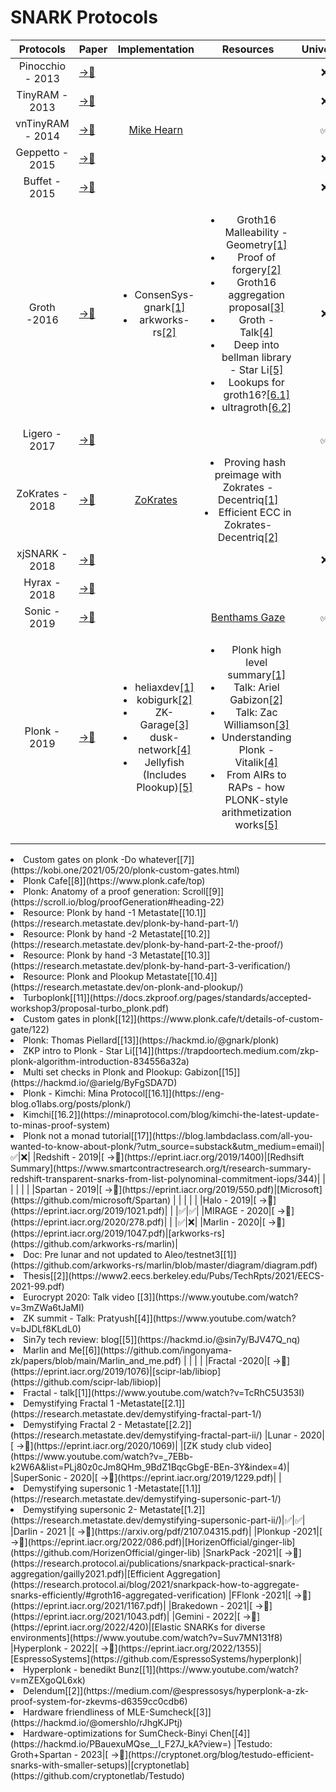 # SNARK Protocols 

|Protocols|Paper|Implementation |Resources |Universal|Transparent|
|:---:|---|:---:|:---:|:---:|:---:|
|Pinocchio - 2013|[ →📝 ](https://ieeexplore.ieee.org/stamp/stamp.jsp?tp=&arnumber=6547113)| | |❌|❌|
|TinyRAM - 2013|[ →📝](https://eprint.iacr.org/2013/507.pdf)| | |❌|❌|
|vnTinyRAM - 2014|[ →📝](https://www.usenix.org/system/files/conference/usenixsecurity14/sec14-paper-ben-sasson.pdf)|[Mike Hearn](https://blog.plan99.net/vntinyram-7b9d5b299097)| |✅|❌|
|Geppetto - 2015|[ →📝](https://ieeexplore.ieee.org/document/7163030?denied=)| | |❌|❌|
|Buffet - 2015|[ →📝](https://www.ndss-symposium.org/ndss2015/ndss-2015-programme/efficient-ram-and-control-flow-verifiable-outsourced-computation/)| | |❌|❌|
|Groth -2016|[ →📝](https://eprint.iacr.org/2016/260.pdf)|<ul><li>ConsenSys-gnark[[1]](https://github.com/ConsenSys/gnark)</li><li>arkworks-rs[[2]](https://github.com/arkworks-rs/groth16)|<ul><li>Groth16 Malleability - Geometry[[1]](https://geometry.xyz/notebook/groth16-malleability)</li><li>Proof of forgery[[2]](https://medium.com/ppio/how-to-generate-a-groth16-proof-for-forgery-9f857b0dcafd)</li><li>Groth16 aggregation proposal[[3]](https://docs.zkproof.org/pages/standards/accepted-workshop4/proposal-aggregation.pdf)</li><li>Groth - Talk[[4]](https://www.youtube.com/watch?v=OseAdq0CoOY)</li><li>Deep into bellman library - Star Li[[5]](https://trapdoortech.medium.com/zkp-deep-into-bellman-library-9b1bf52cb1a6)</li><li>Lookups for groth16?[[6.1]](https://hackmd.io/@Merlin404/SJmtF_k-2)</li><li>ultragroth[[6.2]](https://hackmd.io/@Merlin404/Hy_O2Gi-h?utm_source=substack&utm_medium=email) |❌|❌|
|Ligero - 2017|[ →📝](https://dl.acm.org/doi/pdf/10.1145/3133956.3134104)| | |✅|✅|
|ZoKrates - 2018|[ →📝](https://api-depositonce.tu-berlin.de/server/api/core/bitstreams/2b81beb7-5b0f-4048-a56f-104317a82675/content)|[ZoKrates](https://zokrates.github.io/)|</li><li>Proving hash preimage with Zokrates - Decentriq[[1]](https://blog.decentriq.com/proving-hash-pre-image-zksnarks-zokrates/) </li><li>Efficient ECC in Zokrates- Decentriq[[2]](https://blog.decentriq.com/efficient-ecc-in-zksnarks-using-zokrates/)| | |❌|❌|
|xjSNARK - 2018|[ →📝](https://akosba.github.io/papers/xjsnark.pdf)|  | |❌|❌|
|Hyrax - 2018|[ →📝](https://ieeexplore.ieee.org/stamp/stamp.jsp?tp=&arnumber=8418646)| | | | | | 
|Sonic - 2019|[ →📝](https://eprint.iacr.org/2019/099.pdf)| |[Benthams Gaze](https://www.benthamsgaze.org/2019/02/07/introducing-sonic-a-practical-zk-snark-with-a-nearly-trustless-setup/)|✅|❌|
|Plonk - 2019|[ →📝](https://eprint.iacr.org/2019/953.pdf)|<ul><li>heliaxdev[[1]](https://github.com/heliaxdev/plonk)</li><li>kobigurk[[2]](https://github.com/kobigurk/plonk/tree/kobigurk/port_to_zexe)</li><li>ZK-Garage[[3]](https://github.com/ZK-Garage/plonk)</li><li>dusk-network[[4]](https://github.com/dusk-network/plonk)</li><li>Jellyfish (Includes Plookup)[[5]](https://github.com/EspressoSystems/jellyfish)|<ul><li>Plonk high level summary[[1]](https://www.smartcontractresearch.org/t/research-summary-plonk-permutations-over-lagrange-bases-for-oecumenical-noninteractive-arguments-of-knowledge/382)</li><li>Talk: Ariel Gabizon[[2]](https://www.youtube.com/watch?v=dHo56MhQlHk)</li><li>Talk: Zac Williamson[[3]](https://www.youtube.com/watch?v=ty-LZf0YCK0) </li><li>Understanding Plonk - Vitalik[[4]](https://vitalik.ca/general/2019/09/22/plonk.html)</li><li>From AIRs to RAPs - how PLONK-style arithmetization works[[5]](https://hackmd.io/@aztec-network/plonk-arithmetiization-air#How-does-all-this-relate-to-R1CS)
<!-- </li><li>On optimizations of Plonk[[6]](https://www.fluidex.io/en/blog/on-plonk/) -->
</li><li>Custom gates on plonk -Do whatever[[7]](https://kobi.one/2021/05/20/plonk-custom-gates.html)</li><li>Plonk Cafe[[8]](https://www.plonk.cafe/top)</li><li>Plonk: Anatomy of a proof generation: Scroll[[9]](https://scroll.io/blog/proofGeneration#heading-22)</li><li>Resource: Plonk by hand -1 Metastate[[10.1]](https://research.metastate.dev/plonk-by-hand-part-1/)</li><li>Resource: Plonk by hand -2 Metastate[[10.2]](https://research.metastate.dev/plonk-by-hand-part-2-the-proof/)</li><li>Resource: Plonk by hand -3 Metastate[[10.3]](https://research.metastate.dev/plonk-by-hand-part-3-verification/) </li><li>Resource: Plonk and Plookup Metastate[[10.4]](https://research.metastate.dev/on-plonk-and-plookup/)</li><li>Turboplonk[[11]](https://docs.zkproof.org/pages/standards/accepted-workshop3/proposal-turbo_plonk.pdf)</li><li>Custom gates in plonk[[12]](https://www.plonk.cafe/t/details-of-custom-gate/122)</li><li>Plonk: Thomas Piellard[[13]](https://hackmd.io/@gnark/plonk)</li><li>ZKP intro to Plonk - Star Li[[14]](https://trapdoortech.medium.com/zkp-plonk-algorithm-introduction-834556a32a)</li><li>Multi set checks in Plonk and Plookup: Gabizon[[15]](https://hackmd.io/@arielg/ByFgSDA7D)</li><li>Plonk - Kimchi: Mina Protocol[[16.1]](https://eng-blog.o1labs.org/posts/plonk/)</li><li>Kimchi[[16.2]](https://minaprotocol.com/blog/kimchi-the-latest-update-to-minas-proof-system)</li><li>Plonk not a monad tutorial[[17]](https://blog.lambdaclass.com/all-you-wanted-to-know-about-plonk/?utm_source=substack&utm_medium=email)|✅|❌|
|Redshift - 2019|[ →📝](https://eprint.iacr.org/2019/1400)|[Redhsift Summary](https://www.smartcontractresearch.org/t/research-summary-redshift-transparent-snarks-from-list-polynominal-commitment-iops/344)| | | | | |
|Spartan - 2019|[ →📝](https://eprint.iacr.org/2019/550.pdf)|[Microsoft](https://github.com/microsoft/Spartan) | | | | |
|Halo - 2019|[ →📝](https://eprint.iacr.org/2019/1021.pdf)| |  |✅|✅|
|MIRAGE - 2020|[ →📝](https://eprint.iacr.org/2020/278.pdf)| |  |✅|❌|
|Marlin - 2020|[ →📝](https://eprint.iacr.org/2019/1047.pdf)|[arkworks-rs](https://github.com/arkworks-rs/marlin)|</li><li>Doc: Pre lunar and not updated to Aleo/testnet3[[1]](https://github.com/arkworks-rs/marlin/blob/master/diagram/diagram.pdf)</li><li>Thesis[[2]](https://www2.eecs.berkeley.edu/Pubs/TechRpts/2021/EECS-2021-99.pdf)</li><li>Eurocrypt 2020: Talk video [[3]](https://www.youtube.com/watch?v=3mZWa6tJaMI)</li><li>ZK summit - Talk: Pratyush[[4]](https://www.youtube.com/watch?v=bJDLf8KLdL0)</li><li>Sin7y tech review: blog[[5]](https://hackmd.io/@sin7y/BJV47Q_nq)</li><li>Marlin and Me[[6]](https://github.com/ingonyama-zk/papers/blob/main/Marlin_and_me.pdf) | | | |
|Fractal -2020|[ →📝](https://eprint.iacr.org/2019/1076)|[scipr-lab/libiop](https://github.com/scipr-lab/libiop)|</li><li>Fractal - talk[[1]](https://www.youtube.com/watch?v=TcRhC5U353I)</li><li> Demystifying Fractal 1 -Metastate[[2.1]](https://research.metastate.dev/demystifying-fractal-part-1/)</li><li>Demystifying Fractal 2 - Metastate[[2.2]](https://research.metastate.dev/demystifying-fractal-part-ii/)
|Lunar - 2020|[ →📝](https://eprint.iacr.org/2020/1069)| |[ZK study club video](https://www.youtube.com/watch?v=_7EBb-k2W6A&list=PLj80z0cJm8QHm_9BdZ1BqcGbgE-BEn-3Y&index=4)|
|SuperSonic - 2020|[ →📝](https://eprint.iacr.org/2019/1229.pdf)| |</li><li>Demystifying supersonic 1 -Metastate[[1.1]](https://research.metastate.dev/demystifying-supersonic-part-1/)</li><li>Demystifying supersonic 2- Metastate[[1.2]](https://research.metastate.dev/demystifying-supersonic-part-ii/)|✅|✅|
|Darlin - 2021 |[ →📝](https://arxiv.org/pdf/2107.04315.pdf)|
|Plonkup -2021|[ →📝](https://eprint.iacr.org/2022/086.pdf)|[HorizenOfficial/ginger-lib](https://github.com/HorizenOfficial/ginger-lib)
|SnarkPack -2021|[ →📝](https://research.protocol.ai/publications/snarkpack-practical-snark-aggregation/gailly2021.pdf)|[Efficient Aggregation](https://research.protocol.ai/blog/2021/snarkpack-how-to-aggregate-snarks-efficiently/#groth16-aggregated-verification)
|FFlonk -2021|[ →📝](https://eprint.iacr.org/2021/1167.pdf)|
|Brakedown - 2021|[ →📝](https://eprint.iacr.org/2021/1043.pdf)|
|Gemini - 2022|[ →📝](https://eprint.iacr.org/2022/420)|[Elastic SNARKs for diverse environments](https://www.youtube.com/watch?v=Suv7MN131f8)
|Hyperplonk - 2022|[ →📝](https://eprint.iacr.org/2022/1355)|[EspressoSystems](https://github.com/EspressoSystems/hyperplonk)|</li><li>Hyperplonk - benedikt Bunz[[1]](https://www.youtube.com/watch?v=mZEXgoQL6xk)</li><li>Delendum[[2]](https://medium.com/@espressosys/hyperplonk-a-zk-proof-system-for-zkevms-d6359cc0cdb6)</li><li>Hardware friendliness of MLE-Sumcheck[[3]](https://hackmd.io/@omershlo/rJhgKJPtj)</li><li>Hardware-optimizations for SumCheck-Binyi Chen[[4]](https://hackmd.io/PBauexuMQse__I_F27J_kA?view=)
|Testudo: Groth+Spartan - 2023|[ →📝](https://cryptonet.org/blog/testudo-efficient-snarks-with-smaller-setups)|[cryptonetlab](https://github.com/cryptonetlab/Testudo)

